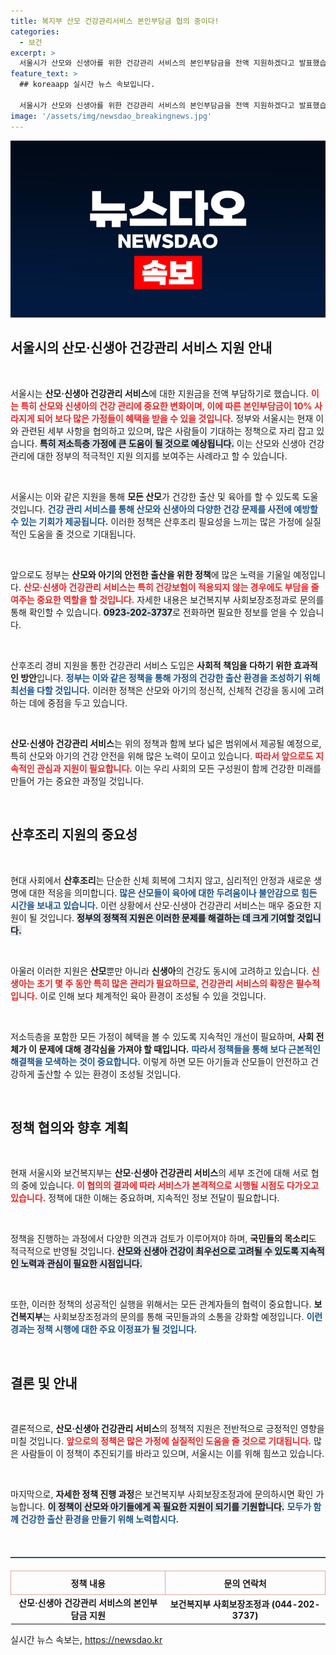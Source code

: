 ```yaml
---
title: 복지부 산모 건강관리서비스 본인부담금 협의 중이다!
categories:
  - 보건
excerpt: >
  서울시가 산모와 신생아를 위한 건강관리 서비스의 본인부담금을 전액 지원하겠다고 발표했습니다. 이로 인해 산모의 의료 부담이 크게 줄어들 전망입니다!
feature_text: >
  ## koreaapp 실시간 뉴스 속보입니다.

  서울시가 산모와 신생아를 위한 건강관리 서비스의 본인부담금을 전액 지원하겠다고 발표했습니다. 이로 인해 산모의 의료 부담이 크게 줄어들 전망입니다!
image: '/assets/img/newsdao_breakingnews.jpg'
---
```


<p><img src="/assets/img/newsdao_breakingnews.jpg" alt="koreaapp 속보" /></p>

<h2 data-ke-size="size26">서울시의 산모·신생아 건강관리 서비스 지원 안내</h2>

<p data-ke-size="size16">&nbsp;</p>

<p>서울시는 <b>산모·신생아 건강관리 서비스</b>에 대한 지원금을 전액 부담하기로 했습니다. <b><span style="color: #ee2323;">이는 특히 산모와 신생아의 건강 관리에 중요한 변화이며, 이에 따른 본인부담금이 10% 사라지게 되어 보다 많은 가정들이 혜택을 받을 수 있을 것입니다.</span></b> 정부와 서울시는 현재 이와 관련된 세부 사항을 협의하고 있으며, 많은 사람들이 기대하는 정책으로 자리 잡고 있습니다. <b><span style="background-color: #21538527;">특히 저소득층 가정에 큰 도움이 될 것으로 예상됩니다.</span></b> 이는 산모와 신생아 건강 관리에 대한 정부의 적극적인 지원 의지를 보여주는 사례라고 할 수 있습니다. </p>

<p data-ke-size="size16">&nbsp;</p>

<p>서울시는 이와 같은 지원을 통해 <b>모든 산모</b>가 건강한 출산 및 육아를 할 수 있도록 도울 것입니다. <b><span style="color: #1a5490;">건강 관리 서비스를 통해 산모와 신생아의 다양한 건강 문제를 사전에 예방할 수 있는 기회가 제공됩니다.</span></b> 이러한 정책은 산후조리 필요성을 느끼는 많은 가정에 실질적인 도움을 줄 것으로 기대됩니다. </p>

<p data-ke-size="size16">&nbsp;</p>

<p>앞으로도 정부는 <b>산모와 아기의 안전한 출산을 위한 정책</b>에 많은 노력을 기울일 예정입니다. <b><span style="color: #ee2323;">산모·신생아 건강관리 서비스는 특히 건강보험이 적용되지 않는 경우에도 부담을 줄여주는 중요한 역할을 할 것입니다.</span></b> 자세한 내용은 보건복지부 사회보장조정과로 문의를 통해 확인할 수 있습니다. <b><span style="background-color: #21538527;">0923-202-3737</span></b>로 전화하면 필요한 정보를 얻을 수 있습니다.</p>

<p data-ke-size="size16">&nbsp;</p>

<p>산후조리 경비 지원을 통한 건강관리 서비스 도입은 <b>사회적 책임을 다하기 위한 효과적인 방안</b>입니다. <b><span style="color: #1a5490;">정부는 이와 같은 정책을 통해 가정의 건강한 출산 환경을 조성하기 위해 최선을 다할 것입니다.</span></b> 이러한 정책은 산모와 아기의 정신적, 신체적 건강을 동시에 고려하는 데에 중점을 두고 있습니다. </p>

<p data-ke-size="size16">&nbsp;</p>

<p><b>산모·신생아 건강관리 서비스</b>는 위의 정책과 함께 보다 넓은 범위에서 제공될 예정으로, 특히 산모와 아기의 건강 안전을 위해 많은 노력이 모이고 있습니다. <b><span style="color: #ee2323;">따라서 앞으로도 지속적인 관심과 지원이 필요합니다.</span></b> 이는 우리 사회의 모든 구성원이 함께 건강한 미래를 만들어 가는 중요한 과정일 것입니다. </p>

<p data-ke-size="size16">&nbsp;</p>

<h2 data-ke-size="size26">산후조리 지원의 중요성</h2>

<p data-ke-size="size16">&nbsp;</p>

<p>현대 사회에서 <b>산후조리</b>는 단순한 신체 회복에 그치지 않고, 심리적인 안정과 새로운 생명에 대한 적응을 의미합니다. <b><span style="color: #1a5490;">많은 산모들이 육아에 대한 두려움이나 불안감으로 힘든 시간을 보내고 있습니다.</span></b> 이런 상황에서 산모·신생아 건강관리 서비스는 매우 중요한 지원이 될 것입니다. <b><span style="background-color: #21538527;">정부의 정책적 지원은 이러한 문제를 해결하는 데 크게 기여할 것입니다.</span></b></p>

<p data-ke-size="size16">&nbsp;</p>

<p>아울러 이러한 지원은 <b>산모</b>뿐만 아니라 <b>신생아</b>의 건강도 동시에 고려하고 있습니다. <b><span style="color: #ee2323;">신생아는 초기 몇 주 동안 특히 많은 관리가 필요하므로, 건강관리 서비스의 확장은 필수적입니다.</span></b> 이로 인해 보다 체계적인 육아 환경이 조성될 수 있을 것입니다.</p>

<p data-ke-size="size16">&nbsp;</p>

<p>저소득층을 포함한 모든 가정이 혜택을 볼 수 있도록 지속적인 개선이 필요하며, <b>사회 전체가 이 문제에 대해 경각심을 가져야 할 때입니다.</b> <b><span style="color: #1a5490;">따라서 정책들을 통해 보다 근본적인 해결책을 모색하는 것이 중요합니다.</span></b> 이렇게 하면 모든 아기들과 산모들이 안전하고 건강하게 출산할 수 있는 환경이 조성될 것입니다.</p>

<p data-ke-size="size16">&nbsp;</p>

<h2 data-ke-size="size26">정책 협의와 향후 계획</h2>

<p data-ke-size="size16">&nbsp;</p>

<p>현재 서울시와 보건복지부는 <b>산모·신생아 건강관리 서비스</b>의 세부 조건에 대해 서로 협의 중에 있습니다. <b><span style="color: #ee2323;">이 협의의 결과에 따라 서비스가 본격적으로 시행될 시점도 다가오고 있습니다.</span></b> 정책에 대한 이해는 중요하며, 지속적인 정보 전달이 필요합니다.</p>

<p data-ke-size="size16">&nbsp;</p>

<p>정책을 진행하는 과정에서 다양한 의견과 검토가 이루어져야 하며, <b>국민들의 목소리</b>도 적극적으로 반영될 것입니다. <b><span style="background-color: #21538527;">산모와 신생아 건강이 최우선으로 고려될 수 있도록 지속적인 노력과 관심이 필요한 시점입니다.</span></b> </p>

<p data-ke-size="size16">&nbsp;</p>

<p>또한, 이러한 정책의 성공적인 실행을 위해서는 모든 관계자들의 협력이 중요합니다. <b>보건복지부</b>는 사회보장조정과의 문의를 통해 국민들과의 소통을 강화할 예정입니다. <b><span style="color: #1a5490;">이런 경과는 정책 시행에 대한 주요 이정표가 될 것입니다.</span></b></p>

<p data-ke-size="size16">&nbsp;</p>

<h2 data-ke-size="size26">결론 및 안내</h2>

<p data-ke-size="size16">&nbsp;</p>

<p>결론적으로, <b>산모·신생아 건강관리 서비스</b>의 정책적 지원은 전반적으로 긍정적인 영향을 미칠 것입니다. <b><span style="color: #ee2323;">앞으로의 정책은 많은 가정에 실질적인 도움을 줄 것으로 기대됩니다.</span></b> 많은 사람들이 이 정책이 추진되기를 바라고 있으며, 서울시는 이를 위해 힘쓰고 있습니다.</p>

<p data-ke-size="size16">&nbsp;</p>

<p>마지막으로, <b>자세한 정책 진행 과정</b>은 보건복지부 사회보장조정과에 문의하시면 확인 가능합니다. <b><span style="background-color: #21538527;">이 정책이 산모와 아기들에게 꼭 필요한 지원이 되기를 기원합니다.</span></b> <b><span style="color: #1a5490;">모두가 함께 건강한 출산 환경을 만들기 위해 노력합시다.</span></b></p>

<p data-ke-size="size16">&nbsp;</p>

<hr style="height: 2px; background-color: #215385; margin-top: 20px; margin-bottom: 20px;">

<table style="width:100%; border-collapse: collapse;">
    <thead>
        <tr>
            <th style="text-align: center; height: 30px; border: 1px solid #dea9a2;"><b>정책 내용</b></th>
            <th style="text-align: center; height: 30px; border: 1px solid #dea9a2;"><b>문의 연락처</b></th>
        </tr>
    </thead>
    <tbody>
        <tr>
            <td style="text-align: center; height: 17px;"><b>산모·신생아 건강관리 서비스의 본인부담금 지원</b></td>
            <td style="text-align: center; height: 17px;"><b>보건복지부 사회보장조정과 (044-202-3737)</b></td>
        </tr>
    </tbody>
</table>
실시간 뉴스 속보는, <a href="https://newsdao.kr" rel="dofollow">https://newsdao.kr</a>


